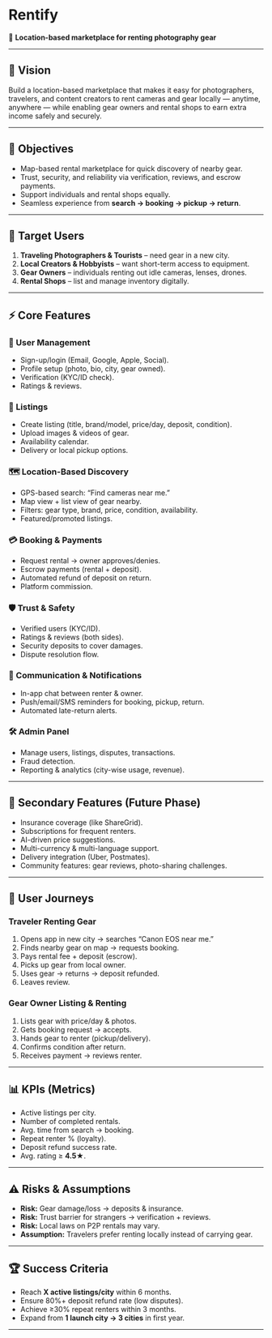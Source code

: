 # Rentify

📸 **Location-based marketplace for renting photography gear**  

---

## 📖 Vision  
Build a location-based marketplace that makes it easy for photographers, travelers, and content creators to rent cameras and gear locally — anytime, anywhere — while enabling gear owners and rental shops to earn extra income safely and securely.  

---

## 🎯 Objectives  
- Map-based rental marketplace for quick discovery of nearby gear.  
- Trust, security, and reliability via verification, reviews, and escrow payments.  
- Support individuals and rental shops equally.  
- Seamless experience from **search → booking → pickup → return**.  

---

## 👥 Target Users  
1. **Traveling Photographers & Tourists** – need gear in a new city.  
2. **Local Creators & Hobbyists** – want short-term access to equipment.  
3. **Gear Owners** – individuals renting out idle cameras, lenses, drones.  
4. **Rental Shops** – list and manage inventory digitally.  

---

## ⚡ Core Features  

### 🔐 User Management  
- Sign-up/login (Email, Google, Apple, Social).  
- Profile setup (photo, bio, city, gear owned).  
- Verification (KYC/ID check).  
- Ratings & reviews.  

### 🎒 Listings  
- Create listing (title, brand/model, price/day, deposit, condition).  
- Upload images & videos of gear.  
- Availability calendar.  
- Delivery or local pickup options.  

### 🗺️ Location-Based Discovery  
- GPS-based search: “Find cameras near me.”  
- Map view + list view of gear nearby.  
- Filters: gear type, brand, price, condition, availability.  
- Featured/promoted listings.  

### 💳 Booking & Payments  
- Request rental → owner approves/denies.  
- Escrow payments (rental + deposit).  
- Automated refund of deposit on return.  
- Platform commission.  

### 🛡️ Trust & Safety  
- Verified users (KYC/ID).  
- Ratings & reviews (both sides).  
- Security deposits to cover damages.  
- Dispute resolution flow.  

### 💬 Communication & Notifications  
- In-app chat between renter & owner.  
- Push/email/SMS reminders for booking, pickup, return.  
- Automated late-return alerts.  

### 🛠️ Admin Panel  
- Manage users, listings, disputes, transactions.  
- Fraud detection.  
- Reporting & analytics (city-wise usage, revenue).  

---

## 🔮 Secondary Features (Future Phase)  
- Insurance coverage (like ShareGrid).  
- Subscriptions for frequent renters.  
- AI-driven price suggestions.  
- Multi-currency & multi-language support.  
- Delivery integration (Uber, Postmates).  
- Community features: gear reviews, photo-sharing challenges.  

---

## 🚀 User Journeys  

### Traveler Renting Gear  
1. Opens app in new city → searches “Canon EOS near me.”  
2. Finds nearby gear on map → requests booking.  
3. Pays rental fee + deposit (escrow).  
4. Picks up gear from local owner.  
5. Uses gear → returns → deposit refunded.  
6. Leaves review.  

### Gear Owner Listing & Renting  
1. Lists gear with price/day & photos.  
2. Gets booking request → accepts.  
3. Hands gear to renter (pickup/delivery).  
4. Confirms condition after return.  
5. Receives payment → reviews renter.  

---

## 📊 KPIs (Metrics)  
- Active listings per city.  
- Number of completed rentals.  
- Avg. time from search → booking.  
- Repeat renter % (loyalty).  
- Deposit refund success rate.  
- Avg. rating ≥ **4.5★**.  

---

## ⚠️ Risks & Assumptions  
- **Risk:** Gear damage/loss → deposits & insurance.  
- **Risk:** Trust barrier for strangers → verification + reviews.  
- **Risk:** Local laws on P2P rentals may vary.  
- **Assumption:** Travelers prefer renting locally instead of carrying gear.  

---

## 🏆 Success Criteria  
- Reach **X active listings/city** within 6 months.  
- Ensure 80%+ deposit refund rate (low disputes).  
- Achieve ≥30% repeat renters within 3 months.  
- Expand from **1 launch city → 3 cities** in first year.  

---
